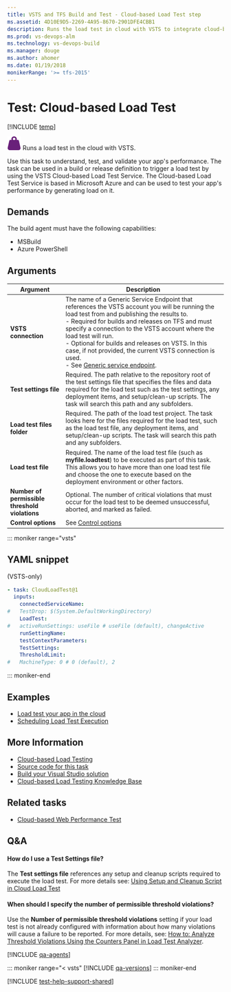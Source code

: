 ```yaml
---
title: VSTS and TFS Build and Test - Cloud-based Load Test step
ms.assetid: 4D10E9D5-2269-4A95-8670-2901DFE4CBB1
description: Runs the load test in cloud with VSTS to integrate cloud-based load tests into your build and release pipelines
ms.prod: vs-devops-alm
ms.technology: vs-devops-build
ms.manager: douge
ms.author: ahomer
ms.date: 01/19/2018
monikerRange: '>= tfs-2015'
---
```



# Test: Cloud-based Load Test

[!INCLUDE [temp](../../_shared/version-tfs-2015-rtm.md)]

![icon](_img/cloud-based-load-test-icon.png)
Runs a load test in the cloud with VSTS.

Use this task to understand, test, and validate your app's 
performance. The task can be used in a build or release 
definition to trigger a load test by using the 
VSTS Cloud-based Load Test Service.
The Cloud-based Load Test Service is based in
Microsoft Azure and can be used to test your app's 
performance by generating load on it. 

## Demands

The build agent must have the following capabilities:

* MSBuild
* Azure PowerShell

## Arguments

| Argument | Description |
| -------- | ----------- |
| **VSTS connection** | The name of a Generic Service Endpoint that references the VSTS account you will be running the load test from and publishing the results to.<br />- Required for builds and releases on TFS and must specify a connection to the VSTS account where the load test will run.<br />- Optional for builds and releases on VSTS. In this case, if not provided, the current VSTS connection is used.<br />- See [Generic service endpoint](../../concepts/library/service-endpoints.md). |
| **Test settings file** | Required. The path relative to the repository root of the test settings file that specifies the files and data required for the load test such as the test settings, any deployment items, and setup/clean-up scripts. The task will search this path and any subfolders. |
| **Load test files folder** | Required. The path of the load test project. The task looks here for the files required for the load test, such as the load test file, any deployment items, and setup/clean-up scripts. The task will search this path and any subfolders. |
| **Load test file** | Required. The name of the load test file (such as **myfile.loadtest**) to be executed as part of this task. This allows you to have more than one load test file and choose the one to execute based on the deployment environment or other factors. |
| **Number of permissible threshold violations** | Optional. The number of critical violations that must occur for the load test to be deemed unsuccessful, aborted, and marked as failed. |
| **Control options** | See [Control options](../../concepts/process/tasks.md#controloptions) |

::: moniker range="vsts"

## YAML snippet

(VSTS-only)

```YAML
- task: CloudLoadTest@1
  inputs:
    connectedServiceName:
#   TestDrop: $(System.DefaultWorkingDirectory)
    LoadTest:
#   activeRunSettings: useFile # useFile (default), changeActive
    runSettingName:
    testContextParameters:
    TestSettings:
    ThresholdLimit:
#   MachineType: 0 # 0 (default), 2
```

::: moniker-end

## Examples

* [Load test your app in the cloud](../../../load-test/index.md)
* [Scheduling Load Test Execution](http://blogs.msdn.com/b/visualstudioalm/archive/2015/11/23/scheduling-load-test-execution.aspx)

## More Information

* [Cloud-based Load Testing](https://www.visualstudio.com/features/vso-cloud-load-testing-vs)
* [Source code for this task](https://github.com/Microsoft/vso-agent-tasks/blob/master/Tasks/RunLoadTest)
* [Build your Visual Studio solution](../../apps/windows/dot-net.md)
* [Cloud-based Load Testing Knowledge Base](https://blogs.msdn.microsoft.com/devops/?s=clt)  

## Related tasks

* [Cloud-based Web Performance Test](cloud-based-web-performance-test.md)  
 
## Q&A
<!-- BEGINSECTION class="md-qanda" -->

#### How do I use a Test Settings file?

The **Test settings file** references any setup and cleanup 
scripts required to execute the load test. For more details see:
[Using Setup and Cleanup Script in Cloud Load Test](https://blogs.msdn.microsoft.com/visualstudioalm/2015/01/12/using-setup-and-cleanup-script-in-cloud-load-test/)

#### When should I specify the number of permissible threshold violations?

Use the **Number of permissible threshold violations**
setting if your load test is not already configured 
with information about how many violations will cause
a failure to be reported. For more details, see: 
[How to: Analyze Threshold Violations Using the Counters Panel in Load Test Analyzer](https://msdn.microsoft.com/en-us/library/ff426917.aspx).

[!INCLUDE [qa-agents](../../_shared/qa-agents.md)]

::: moniker range="< vsts"
[!INCLUDE [qa-versions](../../_shared/qa-versions.md)]
::: moniker-end

<!-- ENDSECTION -->

[!INCLUDE [test-help-support-shared](../../_shared/test-help-support-shared.md)]
